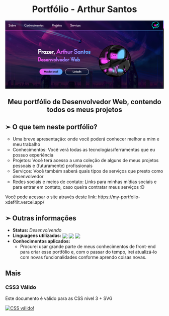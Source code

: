 <h1 align="center">Portfólio - Arthur Santos</h1>
<img src="./assets/imgs/pagina.png" align="center">
<h2 align="center">Meu portfólio de Desenvolvedor Web, contendo todos os meus projetos</h2>

<h2>➢ O que tem neste portfólio?</h2>

<ul type="circle">
    <li> Uma breve apresentação: onde você poderá conhecer melhor a mim e meu trabalho
    <li> Conhecimentos: Você verá todas as tecnologias/ferramentas que eu possuo experiência
    <li> Projetos: Você terá acesso a uma coleção de alguns de meus projetos pessoais e (futuramente) profissionais
    <li> Serviços: Você também saberá quais tipos de serviços que presto como desenvolvedor
    <li> Redes sociais e meios de contato: Links para minhas mídias sociais e para entrar em contato, caso queira contratar meus serviços :D
</ul>
<p> Você pode acessar o site através deste link: https://my-portfolio-xdef4lt.vercel.app/</p>

<h2> ➢ Outras informações</h2>
<ul>
    <li> <strong>Status:</strong> <em>Desenvolvendo</em>
    <li><strong>Linguagens utilizadas:</strong>
    <div style="display: inline-block">
        <img align="center" height="50px" src="https://cdn.jsdelivr.net/gh/devicons/devicon/icons/html5/html5-plain.svg" />
        <img align="center" height="50px" src="https://cdn.jsdelivr.net/gh/devicons/devicon/icons/css3/css3-plain.svg" />
        <img align="center" height="50px" src="https://cdn.jsdelivr.net/gh/devicons/devicon/icons/javascript/javascript-plain.svg" />
    </div>
    <li> <strong>Conhecimentos aplicados:</strong>
    <ul>
        <li> 
            Procurei usar grande parte de meus conhecimentos de front-end para criar esse
            portfólio e, com o passar do tempo, irei atualizá-lo com novas funcionalidades 
            conforme aprendo coisas novas.
        </li>
    </ul>
</ul>

<h2> Mais </h2>
<h3> CSS3 Válido</h3>
<p> Este documento é válido para as CSS nível 3 + SVG</p>
<p>
   <a href="https://jigsaw.w3.org/css-validator/check/referer">
      <img style="border:0;width:88px;height:31px"
           src="https://jigsaw.w3.org/css-validator/images/vcss-blue"
           alt="CSS válido!">
   </a>
</p>
